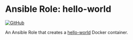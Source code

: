 # Ansible Role: hello-world

[![GitHub](https://img.shields.io/github/license/wozorio/ansible-role-hello-world)](https://github.com/wozorio/ansible-role-hello-world/blob/main/LICENSE)

An Ansible Role that creates a [hello-world](https://hub.docker.com/r/tutum/hello-world/) Docker container.
